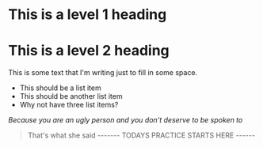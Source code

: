 # This is a level 1 heading

# This is a level 2 heading

This is some text that I'm writing just to fill in some space.

+ This should be a list item
+ This should be another list item
+ Why not have three list items?

*Because you are an ugly person and you don't deserve to be spoken to*
> That's what she said
------- TODAYS PRACTICE STARTS HERE ------